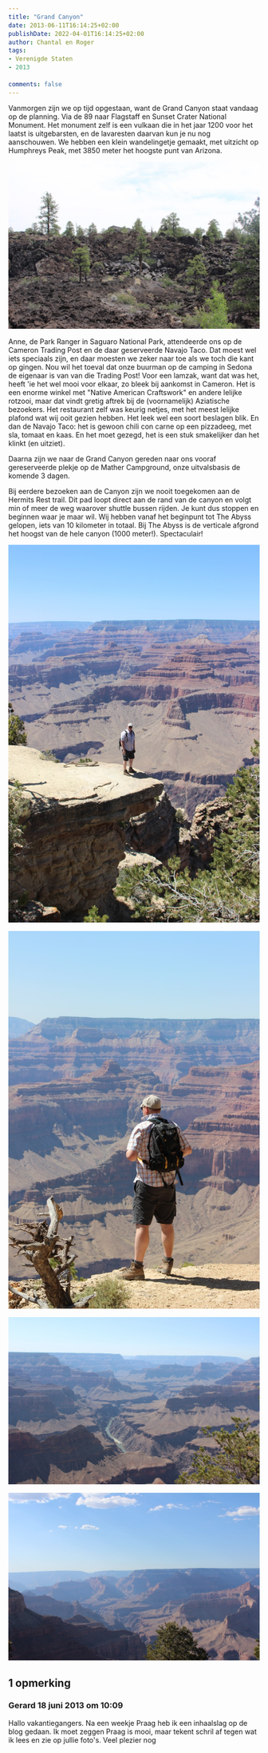 ```yaml
---
title: "Grand Canyon"
date: 2013-06-11T16:14:25+02:00
publishDate: 2022-04-01T16:14:25+02:00
author: Chantal en Roger
tags:
- Verenigde Staten
- 2013

comments: false
---
```


Vanmorgen zijn we op tijd opgestaan, want de Grand Canyon staat vandaag op de planning. Via de 89 naar Flagstaff en Sunset Crater National Monument. Het monument zelf is een vulkaan die in het jaar 1200 voor het laatst is uitgebarsten, en de lavaresten daarvan kun je nu nog aanschouwen. We hebben een klein wandelingetje gemaakt, met uitzicht op Humphreys Peak, met 3850 meter het hoogste punt van Arizona.

![Sunset Crater National Monument](./images/IMG_3262.JPG)

Anne, de Park Ranger in Saguaro National Park, attendeerde ons op de Cameron Trading Post en de daar geserveerde Navajo Taco. Dat moest wel iets speciaals zijn, en daar moesten we zeker naar toe als we toch die kant op gingen. Nou wil het toeval dat onze buurman op de camping in Sedona de eigenaar is van van die Trading Post! Voor een lamzak, want dat was het, heeft 'ie het wel mooi voor elkaar, zo bleek bij aankomst in Cameron. Het is een enorme winkel met "Native American Craftswork" en andere lelijke rotzooi, maar dat vindt gretig aftrek bij de (voornamelijk) Aziatische bezoekers. Het restaurant zelf was keurig netjes, met het meest lelijke plafond wat wij ooit gezien hebben. Het leek wel een soort beslagen blik. En dan de Navajo Taco: het is gewoon chili con carne op een pizzadeeg, met sla, tomaat en kaas. En het moet gezegd, het is een stuk smakelijker dan het klinkt (en uitziet).

Daarna zijn we naar de Grand Canyon gereden naar ons vooraf gereserveerde plekje op de Mather Campground, onze uitvalsbasis de komende 3 dagen.

Bij eerdere bezoeken aan de Canyon zijn we nooit toegekomen aan de Hermits Rest trail. Dit pad loopt direct aan de rand van de canyon en volgt min of meer de weg waarover shuttle bussen rijden. Je kunt dus stoppen en beginnen waar je maar wil. Wij hebben vanaf het beginpunt tot The Abyss gelopen, iets van 10 kilometer in totaal. Bij The Abyss is de verticale afgrond het hoogst van de hele canyon (1000 meter!). Spectaculair!

![Grand Canyon](./images/IMG_3279.JPG)

![Grand Canyon](./images/IMG_3296.JPG)

![Grand Canyon](./images/IMG_3300.JPG)

![Grand Canyon](./images/IMG_3310.JPG)

## 1 opmerking

### Gerard 18 juni 2013 om 10:09

Hallo vakantiegangers. Na een weekje Praag heb ik een inhaalslag op de blog gedaan. Ik moet zeggen Praag is mooi, maar tekent schril af tegen wat ik lees en zie op jullie foto's. Veel plezier nog
